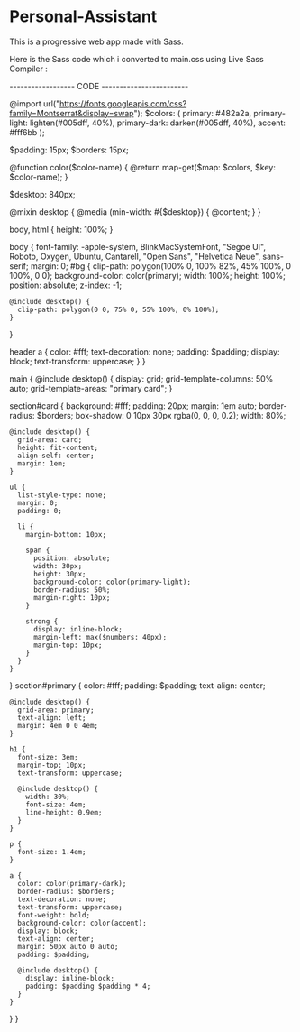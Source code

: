 # Personal-Assistant
This is a progressive web app made with Sass.

Here is the Sass code which i converted to main.css using Live Sass Compiler :

------------------ CODE ------------------------

@import url("https://fonts.googleapis.com/css?family=Montserrat&display=swap");
$colors: (
  primary: #482a2a,
  primary-light: lighten(#005dff, 40%),
  primary-dark: darken(#005dff, 40%),
  accent: #fff6bb
);

$padding: 15px;
$borders: 15px;

@function color($color-name) {
  @return map-get($map: $colors, $key: $color-name);
}

$desktop: 840px;

@mixin desktop {
  @media (min-width: #{$desktop}) {
    @content;
  }
}

body,
html {
  height: 100%;
}

body {
  font-family: -apple-system, BlinkMacSystemFont, "Segoe UI", Roboto, Oxygen,
    Ubuntu, Cantarell, "Open Sans", "Helvetica Neue", sans-serif;
  margin: 0;
  #bg {
    clip-path: polygon(100% 0, 100% 82%, 45% 100%, 0 100%, 0 0);
    background-color: color(primary);
    width: 100%;
    height: 100%;
    position: absolute;
    z-index: -1;

    @include desktop() {
      clip-path: polygon(0 0, 75% 0, 55% 100%, 0% 100%);
    }
  }

  header a {
    color: #fff;
    text-decoration: none;
    padding: $padding;
    display: block;
    text-transform: uppercase;
  }
}

main {
  @include desktop() {
    display: grid;
    grid-template-columns: 50% auto;
    grid-template-areas: "primary card";
  }

  section#card {
    background: #fff;
    padding: 20px;
    margin: 1em auto;
    border-radius: $borders;
    box-shadow: 0 10px 30px rgba(0, 0, 0, 0.2);
    width: 80%;

    @include desktop() {
      grid-area: card;
      height: fit-content;
      align-self: center;
      margin: 1em;
    }

    ul {
      list-style-type: none;
      margin: 0;
      padding: 0;

      li {
        margin-bottom: 10px;

        span {
          position: absolute;
          width: 30px;
          height: 30px;
          background-color: color(primary-light);
          border-radius: 50%;
          margin-right: 10px;
        }

        strong {
          display: inline-block;
          margin-left: max($numbers: 40px);
          margin-top: 10px;
        }
      }
    }
  }
  section#primary {
    color: #fff;
    padding: $padding;
    text-align: center;

    @include desktop() {
      grid-area: primary;
      text-align: left;
      margin: 4em 0 0 4em;
    }

    h1 {
      font-size: 3em;
      margin-top: 10px;
      text-transform: uppercase;

      @include desktop() {
        width: 30%;
        font-size: 4em;
        line-height: 0.9em;
      }
    }

    p {
      font-size: 1.4em;
    }

    a {
      color: color(primary-dark);
      border-radius: $borders;
      text-decoration: none;
      text-transform: uppercase;
      font-weight: bold;
      background-color: color(accent);
      display: block;
      text-align: center;
      margin: 50px auto 0 auto;
      padding: $padding;

      @include desktop() {
        display: inline-block;
        padding: $padding $padding * 4;
      }
    }
  }
}

